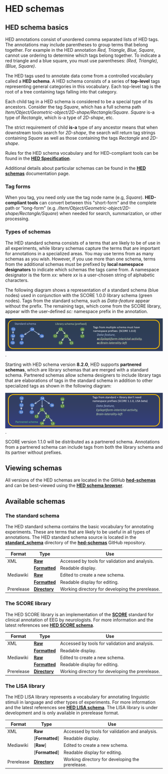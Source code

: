 # HED schemas

## HED schema basics

HED annotations consist of unordered comma separated lists of HED tags.
The annotations may include parentheses to group terms that belong together.
For example in the HED annotation *Red, Triangle, Blue, Square*,
cannot use ordering to determine which tags belong together.
To indicate a red triangle and a blue square, you must use parentheses:
*(Red, Triangle), (Blue, Square)*.

The HED tags used to annotate data come from a controlled vocabulary
called a **HED schema**. A HED schema consists of a series of **top-level** tags representing
general categories in this vocabulary.
Each top-level tag is the root of a tree containing tags falling into that category.

Each child tag in a HED schema is considered to be a special type of its ancestors.
Consider the tag *Square*, which has a full schema path
*Item/Object/Geometric-object/2D-shape/Rectangle/Square*.
*Square* is-a type of *Rectangle*, which is-a type of *2D-shape*, etc.

The strict requirement of child **is-a** type of any ancestor
means that when downstream tools search for *2D-shape*, 
the search will return tag strings containing *Square* as well as those 
containing the tags *Rectangle* and *2D-shape*.

Rules for the HED schema vocabulary and for HED-compliant tools can be found in the
[**HED Specification**](https://hed-specification.readthedocs.io/en/latest/).

Additional details about particular schemas can be found in the
[**HED schemas**](https://hed-schemas.readthedocs.io/en/latest/index.html) documentation page.

### Tag forms

When you tag, you need only use the tag node name (e.g, *Square*).
**HED-compliant tools** can convert between this "short-form" and the complete path or "long-form" 
(e.g. */Item/Object/Geometric-object/2D-shape/Rectangle/Square*) 
when needed for search, summarization, or other processing.

### Types of schemas

The HED standard schema consists of a terms that are likely to be of use in all experiments,
while library schemas capture the terms that are important for annotations in a specialized areas.
You may use terms from as many schemas as you wish.
However, if you use more than one schema, terms from the additional schemas must be prefixed
by **local namespace designators** to indicate which schemas the tags came from.
A namespace designator is the form *xx:* where *xx* is a user-chosen string of alphabetic characters.

The following diagram shows a representation of a standard schema (blue nodes) used in
conjunction with the SCORE 1.0.0 library schema (green nodes).
Tags from the standard schema, such as *Data-feature* appear without the prefix.
The remaining tags, which come from the SCORE library, 
appear with the user-defined *sc:* namespace prefix in the annotation.

![separate schemas](./_static/images/standardPlusLibrary.png).  

Starting with HED schema version **8.2.0**, HED supports **partnered schemas**,
which are library schemas that are merged with a standard schema.
Partnered schemas allow schema designers to include library
tags that are elaborations of tags in the standard schema in addition to other
specialized tags as shown in the following diagram:

![partnered schemas](./_static/images/partneredSchema.png).

SCORE version 1.1.0 will be distributed as a partnered schema.
Annotations from a partnered schema can include tags from both the library schema
and its partner without prefixes.

## Viewing schemas

All versions of the HED schemas are located in the GitHub
[**hed-schemas**](https://github.com/hed-standard/hed-schemas)
and can be best-viewed using the [**HED schema browser**](https://www.hedtags.org/display_hed.html).

## Available schemas

### The standard schema

The HED standard schema contains the basic vocabulary for annotating experiments.
These are terms that are likely to be useful in all types of annotations.
The HED standard schema source is located in the 
[**standard_schema**](https://github.com/hed-standard/hed-schemas/tree/main/standard_schema)
directory of the [**hed-schemas**](https://github.com/hed-standard/hed-schemas) GitHub repository.

| Format | Type | Use | 
| ------ | ---- | ---- | 
| XML |  [**Raw**](https://raw.githubusercontent.com/hed-standard/hed-schemas/main/standard_schema/hedxml/HED8.2.0.xml) | Accessed by tools for validation and analysis. |  
|   | [**Formatted**](https://github.com/hed-standard/hed-schemas/blob/main/standard_schema/hedxml/HED8.2.0.xml) | Readable display. |
| Mediawiki | [**Raw**](https://raw.githubusercontent.com/hed-standard/hed-schemas/main/standard_schema/hedwiki/HED8.1.0.mediawiki) | Edited to create a new schema. |  
|  | [**Formatted**](https://github.com/hed-standard/hed-schemas/blob/main/standard_schema/hedwiki/HED8.1.0.mediawiki) |  Readable display for editing. |
| Prerelease  | [**Directory**](https://github.com/hed-standard/hed-schemas/tree/main/library_schemas/score/prerelease) |  Working directory for developing the prerelease. |

### The SCORE library

The HED SCORE library is an implementation of the [**SCORE**](https://hed-schemas.readthedocs.io/en/latest/hed_lisa_schema.html) standard for clinical annotation of EEG by neurologists.
For more information and the latest references see 
[**HED SCORE schema**](https://hed-schemas.readthedocs.io/en/latest/hed_score_schema.html).

| Format | Type | Use | 
| ------ | ---- | ---- | 
| XML |  [**Raw**](https://raw.githubusercontent.com/hed-standard/hed-schemas/main/library_schemas/score/hedxml/HED_score_1.0.0.xml) | Accessed by tools for validation and analysis. |  
|   | [**Formatted**](https://github.com/hed-standard/hed-schemas/blob/main/library_schemas/score/hedxml/HED_score_1.0.0.xml) | Readable display. |
| Mediawiki | [**Raw**](https://raw.githubusercontent.com/hed-standard/hed-schemas/main/library_schemas/score/hedwiki/HED_score_1.0.0.mediawiki) | Edited to create a new schema. |  
|  | [**Formatted**](https://github.com/hed-standard/hed-schemas/blob/main/library_schemas/score/hedwiki/HED_score_1.0.0.mediawiki) |  Readable display for editing. |
| Prerelease  | [**Directory**](https://github.com/hed-standard/hed-schemas/tree/main/library_schemas/score/prerelease) |  Working directory for developing the prerelease. |

### The LISA library

The HED LISA library represents a vocabulary for annotating linguistic stimuli in language and other
types of experiments.
For more information and the latest references see 
[**HED LISA schema**](https://hed-schemas.readthedocs.io/en/latest/hed_lisa_schema.html).
The LISA library is under development and is only available in prerelease format.

| Format | Type | Use | 
| ------ | ---- | ---- | 
| XML | **Raw** | Accessed by tools for validation and analysis. |  
|   | [**Formatted**] | Readable display. |
| Mediawiki | [**Raw**] | Edited to create a new schema. |  
|  | [**Formatted**] |  Readable display for editing. |
| Prerelease  | [**Directory**](https://github.com/hed-standard/hed-schemas/tree/main/library_schemas/lisa/prerelease) |  Working directory for developing the prerelease. |


